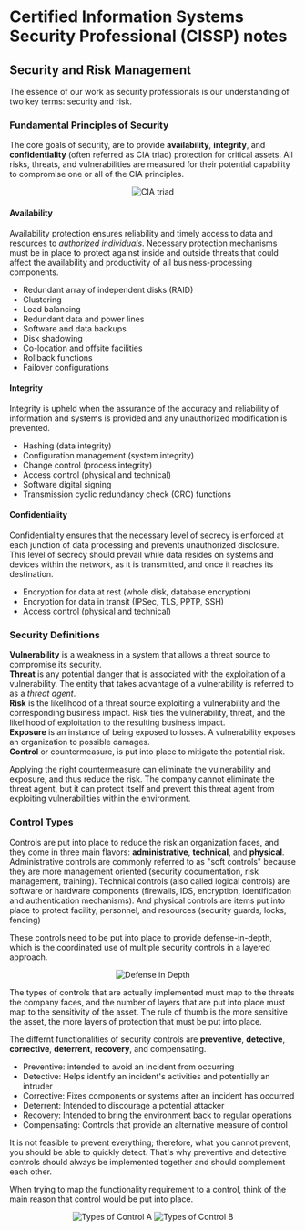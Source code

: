 # Certified Information Systems Security Professional (CISSP) notes

## Security and Risk Management
The essence of our work as security professionals is our understanding of two key terms: security and risk.

### Fundamental Principles of Security
The core goals of security, are to provide __availability__, __integrity__, and __confidentiality__ (often referred as CIA triad) protection for critical assets. All risks, threats, and vulnerabilities are measured for their potential capability to compromise one or all of the CIA principles.

<p align="center">
  <img src="https://raw.githubusercontent.com/halenai/cissp-notes/master/images/CIA_triad.jpg" alt="CIA triad">
</p>

#### Availability
Availability protection ensures reliability and timely access to data and resources to _authorized individuals_. Necessary protection mechanisms must be in place to protect against inside and outside threats that could affect the availability and productivity of all business-processing components.
* Redundant array of independent disks (RAID)
* Clustering
* Load balancing
* Redundant data and power lines
* Software and data backups
* Disk shadowing
* Co-location and offsite facilities
* Rollback functions 
* Failover configurations

#### Integrity
Integrity is upheld when the assurance of the accuracy and reliability of information and systems is provided and any unauthorized modification is prevented.
* Hashing (data integrity)
* Configuration management (system integrity)
* Change control (process integrity)
* Access control (physical and technical)
* Software digital signing
* Transmission cyclic redundancy check (CRC) functions

#### Confidentiality
Confidentiality ensures that the necessary level of secrecy is enforced at each junction of data processing and prevents unauthorized disclosure. This level of secrecy should prevail while data resides on systems and devices within the network, as it is transmitted, and once it reaches its destination.
* Encryption for data at rest (whole disk, database encryption)
* Encryption for data in transit (IPSec, TLS, PPTP, SSH)
* Access control (physical and technical)

### Security Definitions
__Vulnerability__ is a weakness in a system that allows a threat source to compromise its security.  
__Threat__ is any potential danger that is associated with the exploitation of a vulnerability. The entity that takes advantage of a vulnerability is referred to as a _threat agent_.  
__Risk__ is the likelihood of a threat source exploiting a vulnerability and the corresponding business impact. Risk ties the vulnerability, threat, and the likelihood of exploitation to the resulting business impact.  
__Exposure__ is an instance of being exposed to losses. A vulnerability exposes an organization to possible damages.  
__Control__ or countermeasure, is put into place to mitigate the potential risk.

Applying the right countermeasure can eliminate the vulnerability and exposure, and thus reduce the risk. The company cannot eliminate the threat agent, but it can protect itself and prevent this threat agent from exploiting vulnerabilities within the environment.

### Control Types
Controls are put into place to reduce the risk an organization faces, and they come in three main flavors: __administrative__, __technical__, and __physical__. Administrative controls are commonly referred to as "soft controls" because they are more management oriented (security documentation, risk management, training). Technical controls (also called logical controls) are software or hardware components (firewalls, IDS, encryption, identification and authentication mechanisms). And physical controls are items put into place to protect facility, personnel, and resources (security guards, locks, fencing)

These controls need to be put into place to provide defense-in-depth, which is the coordinated use of multiple security controls in a layered approach.

<p align="center">
  <img src="https://raw.githubusercontent.com/halenai/cissp-notes/master/images/defense_in_depth.jpg" alt="Defense in Depth">
</p>

The types of controls that are actually implemented must map to the threats the company faces, and the number of layers that are put into place must map to the sensitivity of the asset. The rule of thumb is the more sensitive the asset, the more layers of protection that must be put into place.

The differnt functionalities of security controls are __preventive__, __detective__, __corrective__, __deterrent__, __recovery__, and compensating.
* Preventive: intended to avoid an incident from occurring
* Detective: Helps identify an incident's activities and potentially an intruder
* Corrective: Fixes components or systems after an incident has occurred
* Deterrent: Intended to discourage a potential attacker
* Recovery: Intended to bring the environment back to regular operations
* Compensating: Controls that provide an alternative measure of control

It is not feasible to prevent everything; therefore, what you cannot prevent, you should be able to quickly detect. That's why preventive and detective controls should always be implemented together and should complement each other.

When trying to map the functionality requirement to a control, think of the main reason that control would be put into place.

<p align="center">
  <img src="https://raw.githubusercontent.com/halenai/cissp-notes/master/images/types_of_control.jpg" alt="Types of Control A">
  <img src="https://raw.githubusercontent.com/halenai/cissp-notes/master/images/types_of_control_2.jpg" alt="Types of Control B">
</p>
